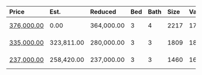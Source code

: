 | Price                                                                                            | Est.       | Reduced    | Bed | Bath | Size | Value | Days | Lot  | Year | HOA | Open      |
| :----------------------------------------------------------------------------------------------- | :--------- | :--------- | :-- | :--- | :--- | :---- | :--- | :--- | :--- | :-- | :-------- |
| [376,000.00](https://www.movoto.com/home/1029-urbana-dr-apt-33-morrisville-nc-27560-413_2316105) | 0.00       | 364,000.00 | 3   | 4    | 2217 | 170   | 108  | 2570 | 2020 | 90  | Open 8/16 |
| [335,000.00](https://www.movoto.com/home/142-singer-way-morrisville-nc-27560-413_2336264)        | 323,811.00 | 280,000.00 | 3   | 3    | 1809 | 185   | 5    | 5227 | 2007 | 140 | Open 8/16 |
| [237,000.00](https://www.movoto.com/home/813-hamlet-park-dr-morrisville-nc-27560-413_2291728)    | 258,420.00 | 237,000.00 | 3   | 3    | 1460 | 162   | 65   | 1307 | 2003 | 132 | Open 8/16 |